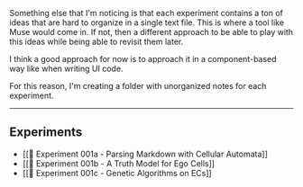 Something else that I'm noticing is that each experiment contains a ton of ideas that are hard to organize in a single text file. This is where a tool like Muse would come in. If not, then a different approach to be able to play with this ideas while being able to revisit them later.

I think a good approach for now is to approach it in a component-based way like when writing UI code.

For this reason, I'm creating a folder with unorganized notes for each experiment.

---

## Experiments

- [[🔬 Experiment 001a - Parsing Markdown with Cellular Automata]]
- [[🔬 Experiment 001b - A Truth Model for Ego Cells]]
- [[🔬 Experiment 001c - Genetic Algorithms on ECs]]